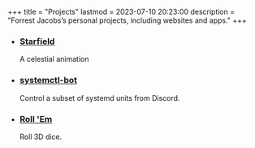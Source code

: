 +++
title = "Projects"
lastmod = 2023-07-10 20:23:00
description = "Forrest Jacobs’s personal projects, including websites and apps."
+++

<div class="grid-list-wrapper">

* ### [Starfield](https://starfield.forrestjacobs.com/)

  A celestial animation

* ### [systemctl-bot](https://github.com/forrestjacobs/systemctl-bot)

  Control a subset of systemd units from Discord.

* ### [Roll 'Em](https://rollem.co/)

  Roll 3D dice.

</div>
